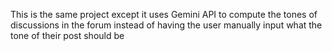 This is the same project except it uses Gemini API to compute the tones of discussions in the forum instead of having the user manually input what the tone of their post should be
